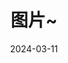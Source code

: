 ---
date: 2024-03-11
# date: 2023-01-12
# featured_image: milli-2l0CWTpcChI-unsplash.jpg
title: 图片~
# featured: true
# private: true
# description: 简介
---